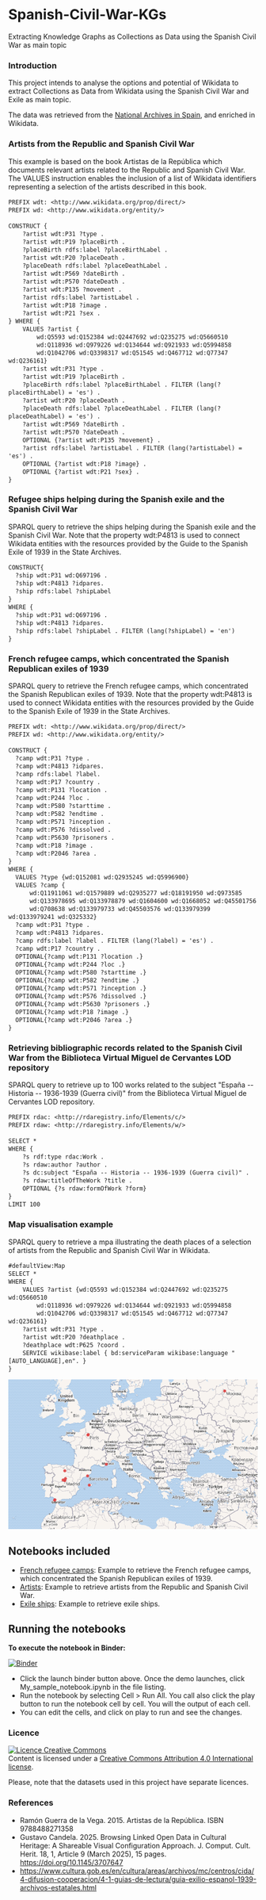 # Spanish-Civil-War-KGs
Extracting Knowledge Graphs as Collections as Data using the Spanish Civil War as main topic

### Introduction
This project intends to analyse the options and potential of Wikidata to extract Collections as Data from Wikidata using the Spanish Civil War and Exile as main topic.

The data was retrieved from the [National Archives in Spain](https://www.cultura.gob.es/en/cultura/areas/archivos/mc/centros/cida/4-difusion-cooperacion/4-1-guias-de-lectura/guia-exilio-espanol-1939-archivos-estatales.html), and enriched in Wikidata.

### Artists from the Republic and Spanish Civil War

This example is based on the book Artistas de la República which documents relevant artists related to the Republic and Spanish Civil War. The VALUES instruction enables the inclusion of a list of Wikidata identifiers representing a selection of the artists described in this book.

```
PREFIX wdt: <http://www.wikidata.org/prop/direct/>
PREFIX wd: <http://www.wikidata.org/entity/>

CONSTRUCT {
    ?artist wdt:P31 ?type .
    ?artist wdt:P19 ?placeBirth . 
    ?placeBirth rdfs:label ?placeBirthLabel .
    ?artist wdt:P20 ?placeDeath . 
    ?placeDeath rdfs:label ?placeDeathLabel .
    ?artist wdt:P569 ?dateBirth .
    ?artist wdt:P570 ?dateDeath .
    ?artist wdt:P135 ?movement .
    ?artist rdfs:label ?artistLabel .
    ?artist wdt:P18 ?image .
    ?artist wdt:P21 ?sex .
} WHERE { 
    VALUES ?artist {
        wd:Q5593 wd:Q152384 wd:Q2447692 wd:Q235275 wd:Q5660510 
        wd:Q118936 wd:Q979226 wd:Q134644 wd:Q921933 wd:Q5994858 
        wd:Q1042706 wd:Q3398317 wd:Q51545 wd:Q467712 wd:Q77347 wd:Q236161}
    ?artist wdt:P31 ?type .
    ?artist wdt:P19 ?placeBirth . 
    ?placeBirth rdfs:label ?placeBirthLabel . FILTER (lang(?placeBirthLabel) = 'es') .
    ?artist wdt:P20 ?placeDeath . 
    ?placeDeath rdfs:label ?placeDeathLabel . FILTER (lang(?placeDeathLabel) = 'es') .
    ?artist wdt:P569 ?dateBirth .
    ?artist wdt:P570 ?dateDeath .
    OPTIONAL {?artist wdt:P135 ?movement} .
    ?artist rdfs:label ?artistLabel . FILTER (lang(?artistLabel) = 'es') .
    OPTIONAL {?artist wdt:P18 ?image} .
    OPTIONAL {?artist wdt:P21 ?sex} .
}
```

### Refugee ships helping during the Spanish exile and the Spanish Civil War
SPARQL query to retrieve the ships helping during the Spanish exile and the Spanish Civil War. Note that the property wdt:P4813 is used to connect Wikidata entities with the resources provided by the Guide to the Spanish Exile of 1939 in the State Archives.

```
CONSTRUCT{
  ?ship wdt:P31 wd:Q697196 .
  ?ship wdt:P4813 ?idpares.
  ?ship rdfs:label ?shipLabel
}
WHERE {
  ?ship wdt:P31 wd:Q697196 .
  ?ship wdt:P4813 ?idpares.
  ?ship rdfs:label ?shipLabel . FILTER (lang(?shipLabel) = 'en') 
}
```

### French refugee camps, which concentrated the Spanish Republican exiles of 1939
SPARQL query to retrieve the French refugee camps, which concentrated the Spanish Republican exiles of 1939. Note that the property wdt:P4813 is used to connect Wikidata entities with the resources provided by the Guide to the Spanish Exile of 1939 in the State Archives.

```
PREFIX wdt: <http://www.wikidata.org/prop/direct/>
PREFIX wd: <http://www.wikidata.org/entity/>

CONSTRUCT {
  ?camp wdt:P31 ?type .
  ?camp wdt:P4813 ?idpares.
  ?camp rdfs:label ?label.
  ?camp wdt:P17 ?country .
  ?camp wdt:P131 ?location .
  ?camp wdt:P244 ?loc .
  ?camp wdt:P580 ?starttime .
  ?camp wdt:P582 ?endtime .
  ?camp wdt:P571 ?inception .
  ?camp wdt:P576 ?dissolved .
  ?camp wdt:P5630 ?prisoners .
  ?camp wdt:P18 ?image .
  ?camp wdt:P2046 ?area .
}
WHERE {
  VALUES ?type {wd:Q152081 wd:Q2935245 wd:Q5996900}
  VALUES ?camp {
      wd:Q11911061 wd:Q1579889 wd:Q2935277 wd:Q18191950 wd:Q973585 
      wd:Q133978695 wd:Q133978879 wd:Q1604600 wd:Q1668052 wd:Q45501756 
      wd:Q708638 wd:Q133979733 wd:Q45503576 wd:Q133979399 wd:Q133979241 wd:Q325332}
  ?camp wdt:P31 ?type .
  ?camp wdt:P4813 ?idpares.
  ?camp rdfs:label ?label . FILTER (lang(?label) = 'es') .
  ?camp wdt:P17 ?country .  
  OPTIONAL{?camp wdt:P131 ?location .}
  OPTIONAL{?camp wdt:P244 ?loc .}
  OPTIONAL{?camp wdt:P580 ?starttime .}
  OPTIONAL{?camp wdt:P582 ?endtime .}
  OPTIONAL{?camp wdt:P571 ?inception .}
  OPTIONAL{?camp wdt:P576 ?dissolved .}
  OPTIONAL{?camp wdt:P5630 ?prisoners .}
  OPTIONAL{?camp wdt:P18 ?image .}
  OPTIONAL{?camp wdt:P2046 ?area .}
}
```

### Retrieving bibliographic records related to the Spanish Civil War from the Biblioteca Virtual Miguel de Cervantes LOD repository
SPARQL query to retrieve up to 100 works related to the subject "España -- Historia -- 1936-1939 (Guerra civil)" from the Biblioteca Virtual Miguel de Cervantes LOD repository.

```
PREFIX rdac: <http://rdaregistry.info/Elements/c/>
PREFIX rdaw: <http://rdaregistry.info/Elements/w/>

SELECT * 
WHERE {
    ?s rdf:type rdac:Work .
    ?s rdaw:author ?author .
    ?s dc:subject "España -- Historia -- 1936-1939 (Guerra civil)" .
    ?s rdaw:titleOfTheWork ?title .
    OPTIONAL {?s rdaw:formOfWork ?form}
} 
LIMIT 100
```

### Map visualisation example
SPARQL query to retrieve a mpa illustrating the death places of a selection of artists from the Republic and Spanish Civil War in Wikidata.

```
#defaultView:Map
SELECT *
WHERE { 
    VALUES ?artist {wd:Q5593 wd:Q152384 wd:Q2447692 wd:Q235275 wd:Q5660510 
        wd:Q118936 wd:Q979226 wd:Q134644 wd:Q921933 wd:Q5994858 
        wd:Q1042706 wd:Q3398317 wd:Q51545 wd:Q467712 wd:Q77347 wd:Q236161}
    ?artist wdt:P31 ?type .
    ?artist wdt:P20 ?deathplace .
    ?deathplace wdt:P625 ?coord .
    SERVICE wikibase:label { bd:serviceParam wikibase:language "[AUTO_LANGUAGE],en". }
}
```

<img src="images/map-artists.png" with="50%">

## Notebooks included

- [French refugee camps](https://nbviewer.org/github/hibernator11/Spanish-Civil-War-KGs/blob/main/notebooks/Extract-French-refugee-camps.ipynb): Example to retrieve the French refugee camps, which concentrated the Spanish Republican exiles of 1939.
- [Artists](https://nbviewer.org/github/hibernator11/Spanish-Civil-War-KGs/blob/main/notebooks/Extract-artists.ipynb): Example to retrieve artists from the Republic and Spanish Civil War.
- [Exile ships](https://nbviewer.org/github/hibernator11/Spanish-Civil-War-KGs/blob/main/notebooks/Extract-ships.ipynb): Example to retrieve exile ships.


## Running the notebooks
**To execute the notebook in Binder:**

[![Binder](https://mybinder.org/badge_logo.svg)](https://mybinder.org/v2/gh/hibernator11/Spanish-Civil-War-KGs/HEAD)

- Click the launch binder button above. Once the demo launches, click My_sample_notebook.ipynb in the file listing.
- Run the notebook by selecting Cell > Run All. You call also click the play button to run the notebook cell by cell. You will the output of each cell.
- You can edit the cells, and click on play to run and see the changes.


### Licence
<a rel="license" href="http://creativecommons.org/licenses/by/4.0/"><img alt="Licence Creative Commons" style="border-width:0" src="https://i.creativecommons.org/l/by/4.0/80x15.png" /></a><br />Content is licensed under a <a rel="license" href="http://creativecommons.org/licenses/by/4.0/">Creative Commons Attribution 4.0 International license</a>.

Please, note that the datasets used in this project have separate licences.

### References

-  Ramón Guerra de la Vega. 2015. Artistas de la República. ISBN 9788488271358
-  Gustavo Candela. 2025. Browsing Linked Open Data in Cultural Heritage: A Shareable Visual Configuration Approach. J. Comput. Cult. Herit. 18, 1, Article 9 (March 2025), 15 pages. https://doi.org/10.1145/3707647
-  https://www.cultura.gob.es/en/cultura/areas/archivos/mc/centros/cida/4-difusion-cooperacion/4-1-guias-de-lectura/guia-exilio-espanol-1939-archivos-estatales.html
